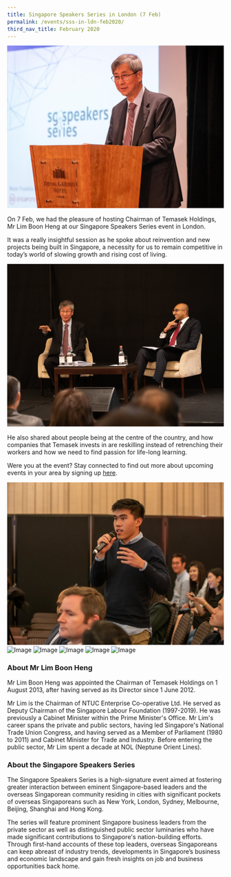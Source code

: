 ```yaml
---
title: Singapore Speakers Series in London (7 Feb)
permalink: /events/sss-in-ldn-feb2020/
third_nav_title: February 2020
---
```


![Image](/images/events/SSS/2020-london/london1.jpeg)

On 7 Feb, we had the pleasure of hosting Chairman of Temasek Holdings, Mr Lim Boon Heng at our Singapore Speakers Series event in London.

It was a really insightful session as he spoke about reinvention and new projects being built in Singapore, a necessity for us to remain competitive in today’s world of slowing growth and rising cost of living.

![Image](/images/events/SSS/2020-london/london4.jpg)

He also shared about people being at the centre of the country, and how companies that Temasek invests in are reskilling instead of retrenching their workers and how we need to find passion for life-long learning. 

Were you at the event? Stay connected to find out more about upcoming events in your area by signing up [here](https://go.gov.sg/sgnsignup). 

![Image](/images/events/SSS/2020-london/london3.jpg)
![Image](/images/events/SSS/2020-london/london5.jpeg)
![Image](/images/events/SSS/2020-london/london6.jpeg)
![Image](/images/events/SSS/2020-london/london7.jpeg)
![Image](/images/events/SSS/2020-london/london8.jpeg)
![Image](/images/events/SSS/2020-london/london9.jpeg)

### About Mr Lim Boon Heng

Mr Lim Boon Heng was appointed the Chairman of Temasek Holdings on 1 August 2013, after having served as its Director since 1 June 2012.

Mr Lim is the Chairman of NTUC Enterprise Co-operative Ltd. He served as Deputy Chairman of the Singapore Labour Foundation (1997-2019). He was previously a Cabinet Minister within the Prime Minister's Office. Mr Lim's career spans the private and public sectors, having led Singapore's National Trade Union Congress, and having served as a Member of Parliament (1980 to 2011) and Cabinet Minister for Trade and Industry. Before entering the public sector, Mr Lim spent a decade at NOL (Neptune Orient Lines).

### About the Singapore Speakers Series

The Singapore Speakers Series is a high-signature event aimed at fostering greater interaction between eminent Singapore-based leaders and the overseas Singaporean community residing in cities with significant pockets of overseas Singaporeans such as New York, London, Sydney, Melbourne, Beijing, Shanghai and Hong Kong.

The series will feature prominent Singapore business leaders from the private sector as well as distinguished public sector luminaries who have made significant contributions to Singapore's nation-building efforts. Through first-hand accounts of these top leaders, overseas Singaporeans can keep abreast of industry trends, developments in Singapore’s business and economic landscape and gain fresh insights on job and business opportunities back home.
